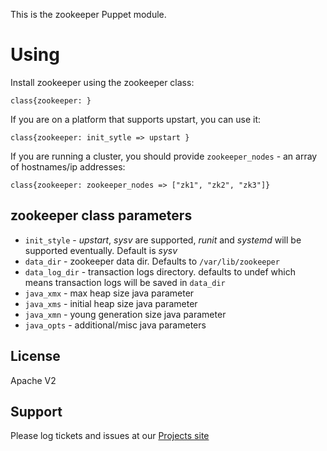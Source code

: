 This is the zookeeper Puppet module.

# Using

Install zookeeper using the zookeeper class:

	class{zookeeper: }

If you are on a platform that supports upstart, you can use it:

	class{zookeeper: init_sytle => upstart }

If you are running a cluster, you should provide `zookeeper_nodes` - an array of hostnames/ip addresses:

	class{zookeeper: zookeeper_nodes => ["zk1", "zk2", "zk3"]} 


## zookeeper class parameters
- `init_style` - _upstart_, _sysv_ are supported, _runit_ and _systemd_ will be supported eventually. Default is _sysv_
- `data_dir` - zookeeper data dir. Defaults to `/var/lib/zookeeper`
- `data_log_dir` - transaction logs directory. defaults to undef which means transaction logs will be saved in `data_dir`
- `java_xmx` - max heap size java parameter
- `java_xms` - initial heap size java parameter
- `java_xmn` - young generation size java parameter
- `java_opts` - additional/misc java parameters

License
-------
Apache V2

Support
-------

Please log tickets and issues at our [Projects site](https://github.com/fewbytes-puppet-show/fewbytes-zookeeper)
